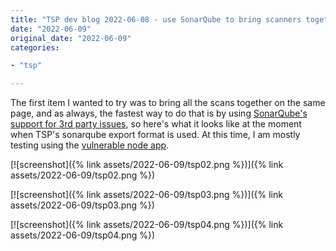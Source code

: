 ```yaml
---
title: "TSP dev blog 2022-06-08 - use SonarQube to bring scanners together"
date: "2022-06-09"
original_date: "2022-06-09"
categories:

- "tsp"

---
```


The first item I wanted to try was to bring all the scans together on the same
page, and as always, the fastest way to do that is by
using [SonarQube's support for 3rd party issues](https://docs.sonarqube.org/latest/analysis/generic-issue/),
so here's what it looks like at the moment when TSP's sonarqube export format
is used. At this time, I am mostly testing using the 
[vulnerable node app](https://github.com/the-scan-project/tsp-vulnerable-app-nodejs-express).

[![screenshot]({% link assets/2022-06-09/tsp02.png %})]({% link assets/2022-06-09/tsp02.png %})

[![screenshot]({% link assets/2022-06-09/tsp03.png %})]({% link assets/2022-06-09/tsp03.png %})

[![screenshot]({% link assets/2022-06-09/tsp04.png %})]({% link assets/2022-06-09/tsp04.png %})
